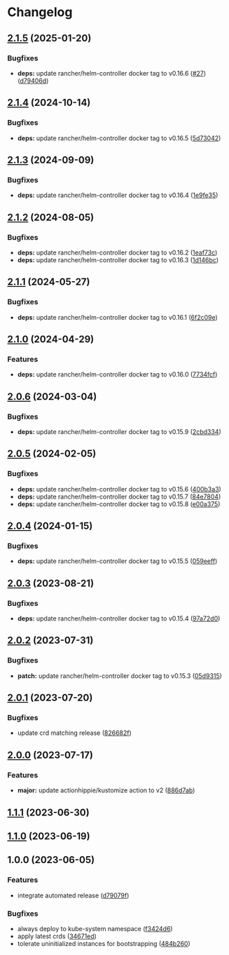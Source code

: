 # Changelog

## [2.1.5](https://github.com/kustomhippie/helm-controller/compare/v2.1.4...v2.1.5) (2025-01-20)


### Bugfixes

* **deps:** update rancher/helm-controller docker tag to v0.16.6 ([#27](https://github.com/kustomhippie/helm-controller/issues/27)) ([d79406d](https://github.com/kustomhippie/helm-controller/commit/d79406d1926e2ef02ee6a97182b4a0e8a6f00797))

## [2.1.4](https://github.com/kustomhippie/helm-controller/compare/v2.1.3...v2.1.4) (2024-10-14)


### Bugfixes

* **deps:** update rancher/helm-controller docker tag to v0.16.5 ([5d73042](https://github.com/kustomhippie/helm-controller/commit/5d73042352dad50fe779d344edbd0af44066350f))

## [2.1.3](https://github.com/kustomhippie/helm-controller/compare/v2.1.2...v2.1.3) (2024-09-09)


### Bugfixes

* **deps:** update rancher/helm-controller docker tag to v0.16.4 ([1e9fe35](https://github.com/kustomhippie/helm-controller/commit/1e9fe3587883cc03e5c5274c4d19ebdabc326c5f))

## [2.1.2](https://github.com/kustomhippie/helm-controller/compare/v2.1.1...v2.1.2) (2024-08-05)


### Bugfixes

* **deps:** update rancher/helm-controller docker tag to v0.16.2 ([1eaf73c](https://github.com/kustomhippie/helm-controller/commit/1eaf73c1bb0e9a4d86491132a75e11886c842f29))
* **deps:** update rancher/helm-controller docker tag to v0.16.3 ([1d146bc](https://github.com/kustomhippie/helm-controller/commit/1d146bc83c1ff05733b44f22b029788ff12ee144))

## [2.1.1](https://github.com/kustomhippie/helm-controller/compare/v2.1.0...v2.1.1) (2024-05-27)


### Bugfixes

* **deps:** update rancher/helm-controller docker tag to v0.16.1 ([6f2c09e](https://github.com/kustomhippie/helm-controller/commit/6f2c09e3a5d9124c5274f34f98dc3dd29d5980ec))

## [2.1.0](https://github.com/kustomhippie/helm-controller/compare/v2.0.6...v2.1.0) (2024-04-29)


### Features

* **deps:** update rancher/helm-controller docker tag to v0.16.0 ([7734fcf](https://github.com/kustomhippie/helm-controller/commit/7734fcf2cff1a0f698012dd865a6cb45d8db6fdd))

## [2.0.6](https://github.com/kustomhippie/helm-controller/compare/v2.0.5...v2.0.6) (2024-03-04)


### Bugfixes

* **deps:** update rancher/helm-controller docker tag to v0.15.9 ([2cbd334](https://github.com/kustomhippie/helm-controller/commit/2cbd334f748671a76334b8b2babe867635518485))

## [2.0.5](https://github.com/kustomhippie/helm-controller/compare/v2.0.4...v2.0.5) (2024-02-05)


### Bugfixes

* **deps:** update rancher/helm-controller docker tag to v0.15.6 ([400b3a3](https://github.com/kustomhippie/helm-controller/commit/400b3a3ca8a2ffb7e4e1dfaac557f56f586e85ae))
* **deps:** update rancher/helm-controller docker tag to v0.15.7 ([84e7804](https://github.com/kustomhippie/helm-controller/commit/84e7804f110a795bd430e49d978ede5cdc7af218))
* **deps:** update rancher/helm-controller docker tag to v0.15.8 ([e00a375](https://github.com/kustomhippie/helm-controller/commit/e00a375183f482a414dc253094c5a78fdecba3f4))

## [2.0.4](https://github.com/kustomhippie/helm-controller/compare/v2.0.3...v2.0.4) (2024-01-15)


### Bugfixes

* **deps:** update rancher/helm-controller docker tag to v0.15.5 ([059eeff](https://github.com/kustomhippie/helm-controller/commit/059eeff824cb320ca0810b562ba7b0fade3ebe94))

## [2.0.3](https://github.com/kustomhippie/helm-controller/compare/v2.0.2...v2.0.3) (2023-08-21)


### Bugfixes

* **deps:** update rancher/helm-controller docker tag to v0.15.4 ([97a72d0](https://github.com/kustomhippie/helm-controller/commit/97a72d0f0928397d33efb9c707e207570e13ba87))

## [2.0.2](https://github.com/kustomhippie/helm-controller/compare/v2.0.1...v2.0.2) (2023-07-31)


### Bugfixes

* **patch:** update rancher/helm-controller docker tag to v0.15.3 ([05d9315](https://github.com/kustomhippie/helm-controller/commit/05d9315d2592651bd77d68f09243ca973baa0b82))

## [2.0.1](https://github.com/kustomhippie/helm-controller/compare/v2.0.0...v2.0.1) (2023-07-20)


### Bugfixes

* update crd matching release ([826682f](https://github.com/kustomhippie/helm-controller/commit/826682f63800a1ffdf0e68c4a8cf1145de65aa68))

## [2.0.0](https://github.com/kustomhippie/helm-controller/compare/v1.1.1...v2.0.0) (2023-07-17)


### Features

* **major:** update actionhippie/kustomize action to v2 ([886d7ab](https://github.com/kustomhippie/helm-controller/commit/886d7aba1a1f64f813115652b4112cb07efa007e))

## [1.1.1](https://github.com/kustomhippie/helm-controller/compare/v1.1.0...v1.1.1) (2023-06-30)

## [1.1.0](https://github.com/kustomhippie/helm-controller/compare/v1.0.0...v1.1.0) (2023-06-19)

## 1.0.0 (2023-06-05)


### Features

* integrate automated release ([d79079f](https://github.com/kustomhippie/helm-controller/commit/d79079f35dbdba5bdf7c1c866676366ecfbe806a))


### Bugfixes

* always deploy to kube-system namespace ([f3424d6](https://github.com/kustomhippie/helm-controller/commit/f3424d64c520c4ef94fa9ad3bb076d5329c0384c))
* apply latest crds ([34671ed](https://github.com/kustomhippie/helm-controller/commit/34671ed413c6f06e57d88e51936d44b77d4a9a99))
* tolerate uninitialized instances for bootstrapping ([484b260](https://github.com/kustomhippie/helm-controller/commit/484b260a8ba995cd1f09f3a5dfa030df893886d0))
